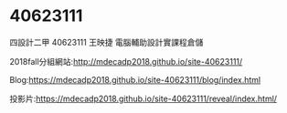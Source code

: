 # 40623111
四設計二甲 40623111 王映捷 電腦輔助設計實課程倉儲


2018fall分組網站:http://mdecadp2018.github.io/site-40623111/

Blog:https://mdecadp2018.github.io/site-40623111/blog/index.html

投影片:https://mdecadp2018.github.io/site-40623111/reveal/index.html/
